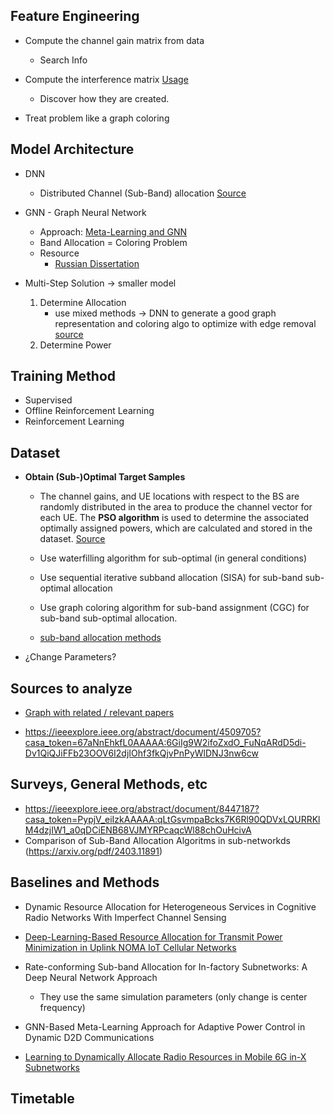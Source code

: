 
## Feature Engineering
* Compute the channel gain matrix from data
    - Search Info
* Compute the interference matrix [Usage](https://vbn.aau.dk/ws/portalfiles/portal/415102733/Learning_to_Allocate_Radio_Resources_in_Mobile_6G_in_X_Subnetworks_fv.pdf)
    - Discover how they are created. 

* Treat problem like a graph coloring

## Model Architecture
* DNN 
    - Distributed Channel (Sub-Band) allocation [Source](https://vbn.aau.dk/ws/portalfiles/portal/415102733/Learning_to_Allocate_Radio_Resources_in_Mobile_6G_in_X_Subnetworks_fv.pdf)

* GNN - Graph Neural Network
    - Approach: [Meta-Learning and GNN](https://ieeexplore.ieee.org/document/10319409)
    - Band Allocation = Coloring Problem

    * Resource
        - [Russian Dissertation](https://disser.spbu.ru/files/2024/disser_en_sun_qiushi.pdf)

* Multi-Step Solution -> smaller model 
    1. Determine Allocation
        + use mixed methods -> DNN to generate a good graph representation and coloring algo to optimize with edge removal [source](https://vbn.aau.dk/ws/portalfiles/portal/415102733/Learning_to_Allocate_Radio_Resources_in_Mobile_6G_in_X_Subnetworks_fv.pdf)
    2. Determine Power

## Training Method
- Supervised
- Offline Reinforcement Learning
- Reinforcement Learning

## Dataset

* **Obtain (Sub-)Optimal Target Samples**
    - The channel gains, and UE locations with respect to the BS are randomly distributed in the area to produce the channel vector for each UE. The **PSO algorithm** is used to determine the associated optimally assigned powers, which are calculated and stored in the dataset. [Source](https://disser.spbu.ru/files/2024/disser_en_sun_qiushi.pdf?page=38)

    - Use waterfilling algorithm for sub-optimal (in general conditions)
    - Use sequential iterative subband allocation (SISA) for sub-band sub-optimal allocation
    - Use graph coloring algorithm for sub-band assignment (CGC) for sub-band sub-optimal allocation.
    - [sub-band allocation methods](https://arxiv.org/html/2403.11891v1)

* ¿Change Parameters?



## Sources to analyze

* [Graph with related / relevant papers](https://www.connectedpapers.com/main/5653dc094cb70d89258dab412fe4a7c3c760554c/Rate%20conforming-Sub%20band-Allocation-for-In%20factory-Subnetworks%3A-A-Deep-Neural-Network-Approach/graph)

* https://ieeexplore.ieee.org/abstract/document/4509705?casa_token=67aNnEhkfL0AAAAA:6GiIg9W2ifoZxdO_FuNqARdD5di-Dv1QiQJiFFb23OOV6I2djIOhf3fkQjvPnPyWlDNJ3nw6cw

## Surveys, General Methods, etc
* https://ieeexplore.ieee.org/abstract/document/8447187?casa_token=PypjV_eiIzkAAAAA:qLtGsvmpaBcks7K6Rl90QDVxLQURRKlM4dzjIW1_a0qDCiENB68VJMYRPcaqcWl88chOuHcivA
* Comparison of Sub-Band Allocation Algoritms in sub-networkds (https://arxiv.org/pdf/2403.11891)

## Baselines and Methods
* Dynamic Resource Allocation for Heterogeneous Services in Cognitive Radio Networks With Imperfect Channel Sensing
* [Deep-Learning-Based Resource Allocation for Transmit Power Minimization in Uplink NOMA IoT Cellular Networks](https://ieeexplore.ieee.org/abstract/document/10064048?casa_token=SejFmBUgjQwAAAAA:w_kOo4g6ZR-2YebYIqHOKTLk8b9hUmdckuoXf8egsdqDfhyZktYqE3xb40v3iIWBFNQz9dN1wQ)

* Rate-conforming Sub-band Allocation for In-factory Subnetworks: A Deep Neural Network Approach
    - They use the same simulation parameters (only change is center frequency)

* GNN-Based Meta-Learning Approach for Adaptive Power Control in Dynamic D2D Communications

* [Learning to Dynamically Allocate Radio Resources in Mobile 6G in-X Subnetworks](https://vbn.aau.dk/ws/portalfiles/portal/415102733/Learning_to_Allocate_Radio_Resources_in_Mobile_6G_in_X_Subnetworks_fv.pdf)

## Timetable